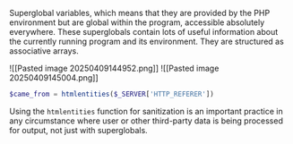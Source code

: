 Superglobal variables, which means that they are provided by the PHP environment but are global within the program, accessible absolutely everywhere.
These superglobals contain lots of useful information about the currently running program and its environment. They are structured as associative arrays.

![[Pasted image 20250409144952.png]]
![[Pasted image 20250409145004.png]]

``` php
$came_from = htmlentities($_SERVER['HTTP_REFERER'])
```
Using the `htmlentities` function for sanitization is an important practice in any circumstance where user or other third-party data is being processed for output, not just with superglobals.

